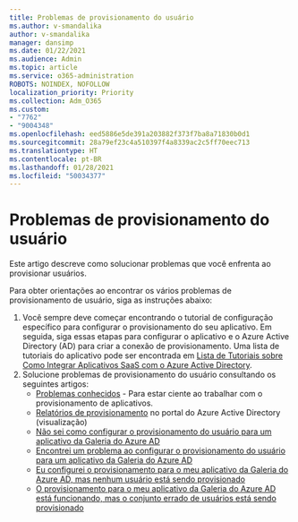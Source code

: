 ```yaml
---
title: Problemas de provisionamento do usuário
ms.author: v-smandalika
author: v-smandalika
manager: dansimp
ms.date: 01/22/2021
ms.audience: Admin
ms.topic: article
ms.service: o365-administration
ROBOTS: NOINDEX, NOFOLLOW
localization_priority: Priority
ms.collection: Adm_O365
ms.custom:
- "7762"
- "9004348"
ms.openlocfilehash: eed5886e5de391a203882f373f7ba8a71830b0d1
ms.sourcegitcommit: 28a79ef23c4a510397f4a8339ac2c5ff70eec713
ms.translationtype: HT
ms.contentlocale: pt-BR
ms.lasthandoff: 01/28/2021
ms.locfileid: "50034377"
---
```

# <a name="user-provisioning-issues"></a>Problemas de provisionamento do usuário

Este artigo descreve como solucionar problemas que você enfrenta ao provisionar usuários.

Para obter orientações ao encontrar os vários problemas de provisionamento de usuário, siga as instruções abaixo:

1. Você sempre deve começar encontrando o tutorial de configuração específico para configurar o provisionamento do seu aplicativo. Em seguida, siga essas etapas para configurar o aplicativo e o Azure Active Directory (AD) para criar a conexão de provisionamento. Uma lista de tutoriais do aplicativo pode ser encontrada em [Lista de Tutoriais sobre Como Integrar Aplicativos SaaS com o Azure Active Directory](https://docs.microsoft.com/azure/active-directory/saas-apps/tutorial-list).
2. Solucione problemas de provisionamento do usuário consultando os seguintes artigos:
    - [Problemas conhecidos](https://docs.microsoft.com/azure/active-directory/app-provisioning/known-issues) - Para estar ciente ao trabalhar com o provisionamento de aplicativos.
    - [Relatórios de provisionamento](https://docs.microsoft.com/azure/active-directory/reports-monitoring/concept-provisioning-logs) no portal do Azure Active Directory (visualização)
    - [Não sei como configurar o provisionamento do usuário para um aplicativo da Galeria do Azure AD](https://docs.microsoft.com/azure/active-directory/app-provisioning/configure-automatic-user-provisioning-portal) 
    - [Encontrei um problema ao configurar o provisionamento do usuário para um aplicativo da Galeria do Azure AD](https://docs.microsoft.com/azure/active-directory/app-provisioning/application-provisioning-config-problem) 
    - [Eu configurei o provisionamento para o meu aplicativo da Galeria do Azure AD, mas nenhum usuário está sendo provisionado](https://docs.microsoft.com/azure/active-directory/app-provisioning/application-provisioning-config-problem-no-users-provisioned) 
    - [O provisionamento para o meu aplicativo da Galeria do Azure AD está funcionando, mas o conjunto errado de usuários está sendo provisionado](https://docs.microsoft.com/azure/active-directory/manage-apps/add-application-portal-assign-users)





